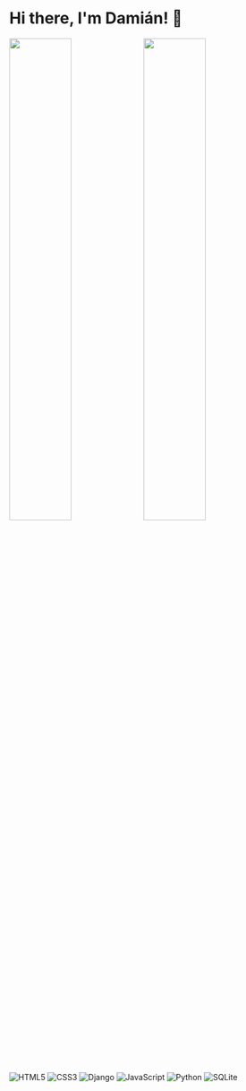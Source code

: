 # Hi there, I'm Damián! 👋


<img align="left" width="47%" src="https://github-readme-stats.vercel.app/api/top-langs/?username=DamianRondinon&layout=compact" />

<img width="47%" src="https://github-readme-streak-stats.herokuapp.com/?user=DamianRondinon&theme=highcontrast)](https://git.io/streak-stats"/>

![HTML5](https://img.shields.io/badge/html5-%23E34F26.svg?style=for-the-badge&logo=html5&logoColor=white)
![CSS3](https://img.shields.io/badge/css3-%231572B6.svg?style=for-the-badge&logo=css3&logoColor=white)
![Django](https://img.shields.io/badge/django-%23092E20.svg?style=for-the-badge&logo=django&logoColor=white)
![JavaScript](https://img.shields.io/badge/javascript-%23323330.svg?style=for-the-badge&logo=javascript&logoColor=%23F7DF1E)
![Python](https://img.shields.io/badge/python-3670A0?style=for-the-badge&logo=python&logoColor=ffdd54)
![SQLite](https://img.shields.io/badge/sqlite-%2307405e.svg?style=for-the-badge&logo=sqlite&logoColor=white)

